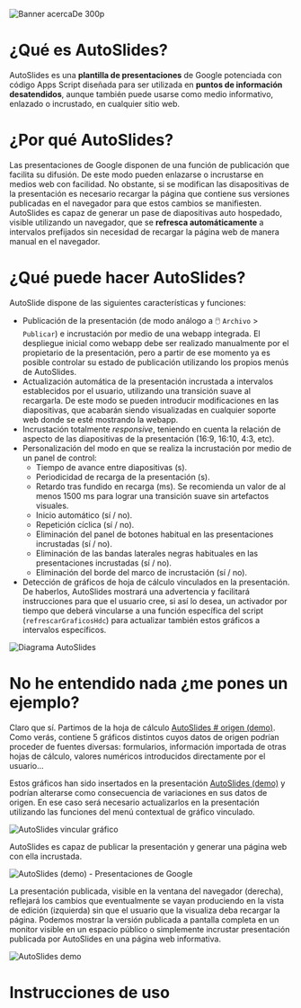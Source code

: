 ![Banner acercaDe 300p](https://user-images.githubusercontent.com/12829262/74842491-cb22aa80-532a-11ea-8116-150ef294bd59.png)
# ¿Qué es AutoSlides?
AutoSlides es una **plantilla de presentaciones** de Google potenciada con código Apps Script diseñada para ser utilizada en **puntos de información desatendidos**, aunque también puede usarse como medio informativo, enlazado o incrustado, en cualquier sitio web. 

# ¿Por qué AutoSlides?
Las presentaciones de Google disponen de una función de publicación que facilita su difusión. De este modo pueden enlazarse o incrustarse en medios web con facilidad. No obstante, si se modifican las disapositivas de la presentación es necesario recargar la página que contiene sus versiones publicadas en el navegador para que estos cambios se manifiesten. AutoSlides es capaz de generar un pase de diapositivas auto hospedado, visible utilizando un navegador, que se **refresca automáticamente** a intervalos prefijados sin necesidad de recargar la página web de manera manual en el navegador.

# ¿Qué puede hacer AutoSlides?
AutoSlide dispone de las siguientes características y funciones:
+ Publicación de la presentación (de modo análogo a :computer_mouse: `Archivo` > `Publicar`) e incrustación por medio de una webapp integrada. El despliegue inicial como webapp debe ser realizado manualmente por el propietario de la presentación, pero a partir de ese momento ya es posible controlar su estado de publicación utilizando los propios menús de AutoSlides.
+ Actualización automática de la presentación incrustada a intervalos establecidos por el usuario, utilizando una transición suave al recargarla. De este modo se pueden introducir modificaciones en las diapositivas, que acabarán siendo visualizadas en cualquier soporte web donde se esté mostrando la webapp.
+ Incrustación totalmente *responsive*, teniendo en cuenta la relación de aspecto de las diapositivas de la presentación (16:9, 16:10, 4:3, etc).
+ Personalización del modo en que se realiza la incrustación por medio de un panel de control:
  + Tiempo de avance entre diapositivas (s).
  + Periodicidad de recarga de la presentación (s).
  + Retardo tras fundido en recarga (ms). Se recomienda un valor de al menos 1500 ms para lograr una transición suave sin artefactos visuales.
  + Inicio automático (sí / no).
  + Repetición cíclica (sí / no).
  + Eliminación del panel de botones habitual en las presentaciones incrustadas (sí / no).
  + Eliminación de las bandas laterales negras habituales en las presentaciones incrustadas (sí / no).
  + Eliminación del borde del marco de incrustación (sí / no).
+ Detección de gráficos de hoja de cálculo vinculados en la presentación. De haberlos, AutoSlides mostrará una advertencia y facilitará instrucciones para que el usuario cree, si así lo desea, un activador por tiempo que deberá vincularse a una función específica del script (`refrescarGraficosHdc`) para actualizar también estos gráficos a intervalos específicos.

![Diagrama AutoSlides](https://docs.google.com/drawings/d/e/2PACX-1vQmJbOnDrP2xuUAy6ffHRCBlZDgRKOh4ZEO2WFwbTal9Celksl7lL659P2P5AwAgdOStqMcJVpAncK9/pub?w=1059&h=346)

# No he entendido nada ¿me pones un ejemplo?
Claro que sí.
Partimos de la hoja de cálculo [AutoSlides # origen (demo)](https://docs.google.com/spreadsheets/d/1MPYs0DleXOiLRjeKTLcopzh8XkvWp_jT2717SGRe2JU/template/preview). Como verás, contiene 5 gráficos distintos cuyos datos de origen podrían proceder de fuentes diversas: formularios, información importada de otras hojas de cálculo, valores numéricos introducidos directamente por el usuario...

Estos gráficos han sido insertados en la presentación [AutoSlides (demo)](https://docs.google.com/presentation/d/15QCPrNd9VlX2WA23basUCu-LQNzfADavtUh--xeg_pU/template/preview) y podrían alterarse como consecuencia de variaciones en sus datos de origen. En ese caso será necesario actualizarlos en la presentación utilizando las funciones del menú contextual de gráfico vinculado.

![AutoSlides vincular gráfico](https://user-images.githubusercontent.com/12829262/74864106-48601680-534f-11ea-8aa5-17bfecbb84cf.gif)

AutoSlides es capaz de publicar la presentación y generar una página web con ella incrustada.

![AutoSlides (demo) - Presentaciones de Google](https://user-images.githubusercontent.com/12829262/74864895-8f024080-5350-11ea-8a90-a9800b2bc2d5.gif)

La presentación publicada, visible en la ventana del navegador (derecha), reflejará los cambios que eventualmente se vayan produciendo en la vista de edición (izquierda) sin que el usuario que la visualiza deba recargar la página. Podemos mostrar la versión publicada a pantalla completa en un monitor visible en un espacio público o simplemente incrustar presentación publicada por AutoSlides en una página web informativa.

![AutoSlides demo](https://user-images.githubusercontent.com/12829262/74866819-c6beb780-5353-11ea-9591-918299d3ccb0.gif)

# Instrucciones de uso

